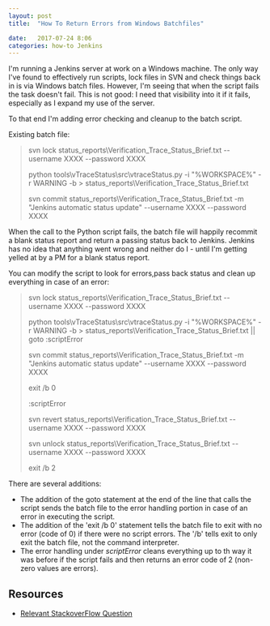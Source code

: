 ```yaml
---
layout: post
title:  "How To Return Errors from Windows Batchfiles"

date:   2017-07-24 8:06
categories: how-to Jenkins
---
```


I'm running a Jenkins server at work on a Windows machine. The only way I've found to effectively run scripts, lock files in SVN and check things back in is via Windows batch files. However, I'm seeing that when the script fails the task doesn't fail. This is not good: I need that visibility into it if it fails, especially as I expand my use of the server.

To that end I'm adding error checking and cleanup to the batch script.

Existing batch file:

> svn lock status_reports\Verification_Trace_Status_Brief.txt --username XXXX --password XXXX
>
> python tools\vTraceStatus\src\vtraceStatus.py -i "%WORKSPACE%" -r WARNING -b > status_reports\Verification_Trace_Status_Brief.txt
>
> svn commit status_reports\Verification_Trace_Status_Brief.txt -m "Jenkins automatic status update" --username XXXX --password XXXX

When the call to the Python script fails, the batch file will happily recommit a blank status report and return a passing status back to Jenkins. Jenkins has no idea that anything went wrong and neither do I - until I'm getting yelled at by a PM for a blank status report.

You can modify the script to look for errors,pass back status and clean up everything in case of an error:

> svn lock status_reports\Verification_Trace_Status_Brief.txt --username XXXX --password XXXX
>
> python tools\vTraceStatus\src\vtraceStatus.py -i "%WORKSPACE%" -r WARNING -b > status_reports\Verification_Trace_Status_Brief.txt \|\| goto :scriptError
>
> svn commit status_reports\Verification_Trace_Status_Brief.txt -m "Jenkins automatic status update" --username XXXX --password XXXX
>
> exit /b 0
>
> :scriptError
>
> svn revert status_reports\Verification_Trace_Status_Brief.txt --username XXXX --password XXXX
>
> svn unlock status_reports\Verification_Trace_Status_Brief.txt --username XXXX --password XXXX
>
> exit /b 2

There are several additions:

* The addition of the goto statement at the end of the line that calls the script sends the batch file to the error handling portion in case of an error in executing the script.
* The addition of the 'exit /b 0' statement tells the batch file to exit with no error (code of 0) if there were no script errors. The '/b' tells exit to only exit the batch file, not the command interpreter.
* The error handling under *scriptError* cleans everything up to th way it was before if the script fails and then returns an error code of 2 (non-zero values are errors).

## Resources ##

* [Relevant StackoverFlow Question](https://stackoverflow.com/q/734598/39492)